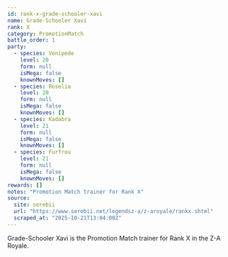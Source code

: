 ```yaml
---
id: rank-x-grade-schooler-xavi
name: Grade-Schooler Xavi
rank: X
category: PromotionMatch
battle_order: 1
party:
  - species: Venipede
    level: 20
    form: null
    isMega: false
    knownMoves: []
  - species: Roselia
    level: 20
    form: null
    isMega: false
    knownMoves: []
  - species: Kadabra
    level: 21
    form: null
    isMega: false
    knownMoves: []
  - species: Furfrou
    level: 21
    form: null
    isMega: false
    knownMoves: []
rewards: []
notes: "Promotion Match trainer for Rank X"
source:
  site: serebii
  url: "https://www.serebii.net/legendsz-a/z-aroyale/rankx.shtml"
  scraped_at: "2025-10-21T13:04:00Z"
---
```


Grade-Schooler Xavi is the Promotion Match trainer for Rank X in the Z-A Royale.
